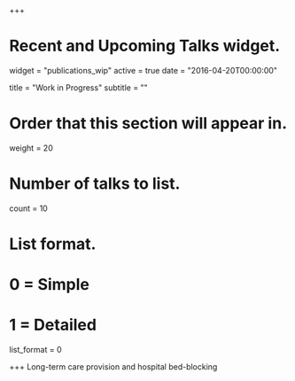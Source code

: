 +++
# Recent and Upcoming Talks widget.
widget = "publications_wip"
active = true
date = "2016-04-20T00:00:00"

title = "Work in Progress"
subtitle = ""

# Order that this section will appear in.
weight = 20

# Number of talks to list.
count = 10

# List format.
#   0 = Simple
#   1 = Detailed
list_format = 0

+++
Long-term care provision and hospital bed-blocking
